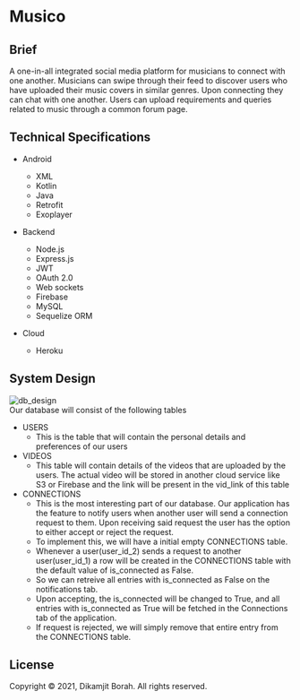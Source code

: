 # Musico

## Brief
A one-in-all integrated social media platform for musicians to connect with one another. Musicians can swipe through their feed to discover users who have uploaded their music covers in similar genres. Upon connecting they can chat with one another. Users can upload requirements and queries related to music through a common forum page.

## Technical Specifications
* Android
  * XML
  * Kotlin
  * Java
  * Retrofit
  * Exoplayer

* Backend
  * Node.js
  * Express.js
  * JWT
  * OAuth 2.0
  * Web sockets
  * Firebase  
  * MySQL
  * Sequelize ORM

* Cloud
  * Heroku

## System Design

![db_design](https://github.com/hunkyxstudman/Musico/blob/main/db_design.png)
<br>
Our database will consist of the following tables
* USERS
  * This is the table that will contain the personal details and preferences of our users
* VIDEOS
  * This table will contain details of the videos that are uploaded by the users. The actual video will be stored in another cloud service like S3 or Firebase and the link will be present in the vid_link of this table
* CONNECTIONS
  * This is the most interesting part of our database. Our application has the feature to notify users when another user will send a connection request to them. Upon receiving said request the user has the option to either accept or reject the request. 
  * To implement this, we will have a initial empty CONNECTIONS table.
  *  Whenever a user(user_id_2) sends a request to another user(user_id_1) a row will be created in the CONNECTIONS table with the default value of is_connected as False.
  *   So we can retreive all entries with is_connected as False on the notifications tab. 
  *   Upon accepting, the is_connected will be changed to True, and all entries with is_connected as True will be fetched in the Connections tab of the application. 
  *   If request is rejected, we will simply remove that entire entry from the CONNECTIONS table.
 

## License
Copyright © 2021, Dikamjit Borah. All rights reserved.
